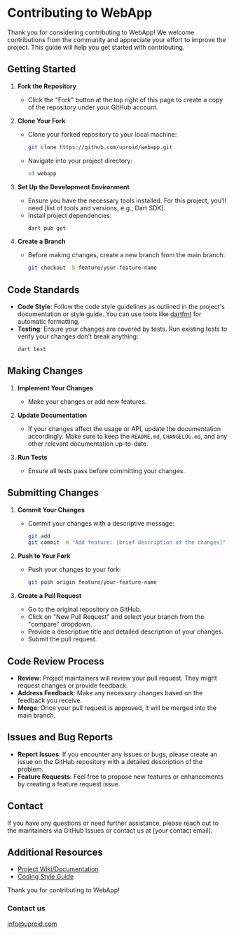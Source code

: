 # Contributing to WebApp

Thank you for considering contributing to WebApp! We welcome contributions from the community and appreciate your effort to improve the project. This guide will help you get started with contributing.

## Getting Started

1. **Fork the Repository**
   - Click the "Fork" button at the top right of this page to create a copy of the repository under your GitHub account.

2. **Clone Your Fork**
   - Clone your forked repository to your local machine:
     ```bash
     git clone https://github.com/uproid/webapp.git
     ```
   - Navigate into your project directory:
     ```bash
     cd webapp
     ```

3. **Set Up the Development Environment**
   - Ensure you have the necessary tools installed. For this project, you’ll need [list of tools and versions, e.g., Dart SDK].
   - Install project dependencies:
     ```bash
     dart pub get
     ```

4. **Create a Branch**
   - Before making changes, create a new branch from the main branch:
     ```bash
     git checkout -b feature/your-feature-name
     ```

## Code Standards

- **Code Style**: Follow the code style guidelines as outlined in the project's documentation or style guide. You can use tools like [dartfmt](https://dart.dev/tools/dartfmt) for automatic formatting.
- **Testing**: Ensure your changes are covered by tests. Run existing tests to verify your changes don’t break anything:
  ```bash
  dart test
  ```

## Making Changes

1. **Implement Your Changes**
   - Make your changes or add new features.

2. **Update Documentation**
   - If your changes affect the usage or API, update the documentation accordingly. Make sure to keep the `README.md`, `CHANGELOG.md`, and any other relevant documentation up-to-date.

3. **Run Tests**
   - Ensure all tests pass before committing your changes.

## Submitting Changes

1. **Commit Your Changes**
   - Commit your changes with a descriptive message:
     ```bash
     git add .
     git commit -m "Add feature: [brief description of the changes]"
     ```

2. **Push to Your Fork**
   - Push your changes to your fork:
     ```bash
     git push origin feature/your-feature-name
     ```

3. **Create a Pull Request**
   - Go to the original repository on GitHub.
   - Click on "New Pull Request" and select your branch from the "compare" dropdown.
   - Provide a descriptive title and detailed description of your changes.
   - Submit the pull request.

## Code Review Process

- **Review**: Project maintainers will review your pull request. They might request changes or provide feedback.
- **Address Feedback**: Make any necessary changes based on the feedback you receive.
- **Merge**: Once your pull request is approved, it will be merged into the main branch.

## Issues and Bug Reports

- **Report Issues**: If you encounter any issues or bugs, please create an issue on the GitHub repository with a detailed description of the problem.
- **Feature Requests**: Feel free to propose new features or enhancements by creating a feature request issue.

## Contact

If you have any questions or need further assistance, please reach out to the maintainers via GitHub Issues or contact us at [your contact email].

## Additional Resources

- [Project Wiki/Documentation](https://github.com/uproid/webapp/tree/master/docs)
- [Coding Style Guide](https://dart.dev/effective-dart/style)

Thank you for contributing to WebApp!
### Contact us
info@uproid.com